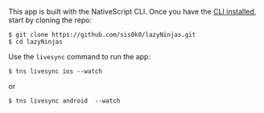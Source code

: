 This app is built with the NativeScript CLI. Once you have the [CLI installed](http://docs.nativescript.org/angular/tutorial/ng-chapter-1#11-install-nativescript-and-configure-your-environment), start by cloning the repo:

```
$ git clone https://github.com/sis0k0/lazyNinjas.git
$ cd lazyNinjas
```

Use the `livesync` command to run the app:

```
$ tns livesync ios --watch
```
or
```
$ tns livesync android  --watch
```

